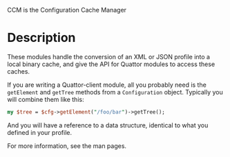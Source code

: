 CCM is the Configuration Cache Manager

# Description

These modules handle the conversion of an XML or JSON profile into a
local binary cache, and give the API for Quattor modules to access
these caches.

If you are writing a Quattor-client module, all you probably need is
the `getElement` and `getTree` methods from a `Configuration`
object.  Typically you will combine them like this:

```perl
my $tree = $cfg->getElement("/foo/bar")->getTree();
```

And you will have a reference to a data structure, identical to what
you defined in your profile.

For more information, see the man pages.
